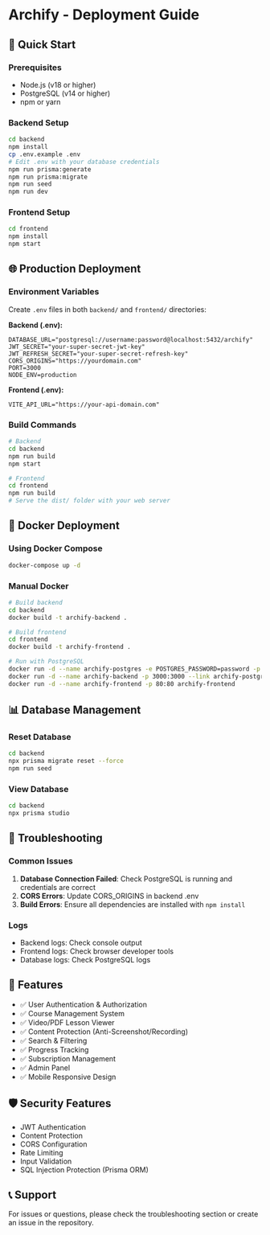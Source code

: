 # Archify - Deployment Guide

## 🚀 Quick Start

### Prerequisites
- Node.js (v18 or higher)
- PostgreSQL (v14 or higher)
- npm or yarn

### Backend Setup
```bash
cd backend
npm install
cp .env.example .env
# Edit .env with your database credentials
npm run prisma:generate
npm run prisma:migrate
npm run seed
npm run dev
```

### Frontend Setup
```bash
cd frontend
npm install
npm start
```

## 🌐 Production Deployment

### Environment Variables
Create `.env` files in both `backend/` and `frontend/` directories:

**Backend (.env):**
```
DATABASE_URL="postgresql://username:password@localhost:5432/archify"
JWT_SECRET="your-super-secret-jwt-key"
JWT_REFRESH_SECRET="your-super-secret-refresh-key"
CORS_ORIGINS="https://yourdomain.com"
PORT=3000
NODE_ENV=production
```

**Frontend (.env):**
```
VITE_API_URL="https://your-api-domain.com"
```

### Build Commands
```bash
# Backend
cd backend
npm run build
npm start

# Frontend
cd frontend
npm run build
# Serve the dist/ folder with your web server
```

## 🐳 Docker Deployment

### Using Docker Compose
```bash
docker-compose up -d
```

### Manual Docker
```bash
# Build backend
cd backend
docker build -t archify-backend .

# Build frontend
cd frontend
docker build -t archify-frontend .

# Run with PostgreSQL
docker run -d --name archify-postgres -e POSTGRES_PASSWORD=password -p 5432:5432 postgres:16
docker run -d --name archify-backend -p 3000:3000 --link archify-postgres archify-backend
docker run -d --name archify-frontend -p 80:80 archify-frontend
```

## 📊 Database Management

### Reset Database
```bash
cd backend
npx prisma migrate reset --force
npm run seed
```

### View Database
```bash
cd backend
npx prisma studio
```

## 🔧 Troubleshooting

### Common Issues
1. **Database Connection Failed**: Check PostgreSQL is running and credentials are correct
2. **CORS Errors**: Update CORS_ORIGINS in backend .env
3. **Build Errors**: Ensure all dependencies are installed with `npm install`

### Logs
- Backend logs: Check console output
- Frontend logs: Check browser developer tools
- Database logs: Check PostgreSQL logs

## 📱 Features

- ✅ User Authentication & Authorization
- ✅ Course Management System
- ✅ Video/PDF Lesson Viewer
- ✅ Content Protection (Anti-Screenshot/Recording)
- ✅ Search & Filtering
- ✅ Progress Tracking
- ✅ Subscription Management
- ✅ Admin Panel
- ✅ Mobile Responsive Design

## 🛡️ Security Features

- JWT Authentication
- Content Protection
- CORS Configuration
- Rate Limiting
- Input Validation
- SQL Injection Protection (Prisma ORM)

## 📞 Support

For issues or questions, please check the troubleshooting section or create an issue in the repository.
